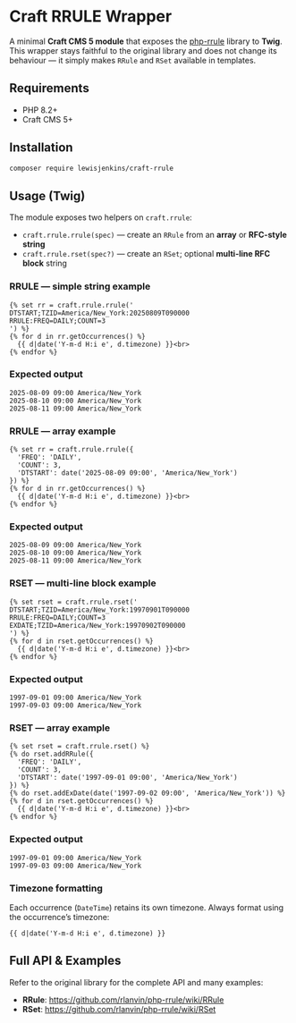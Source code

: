 # Craft RRULE Wrapper

A minimal **Craft CMS 5 module** that exposes the [php-rrule](https://github.com/rlanvin/php-rrule) library to **Twig**. This wrapper stays faithful to the original library and does not change its behaviour — it simply makes `RRule` and `RSet` available in templates.

## Requirements
- PHP 8.2+
- Craft CMS 5+

## Installation

```bash
composer require lewisjenkins/craft-rrule
```

## Usage (Twig)
The module exposes two helpers on `craft.rrule`:

- `craft.rrule.rrule(spec)` — create an `RRule` from an **array** or **RFC-style string**
- `craft.rrule.rset(spec?)` — create an `RSet`; optional **multi-line RFC block** string

### RRULE — simple string example
```twig
{% set rr = craft.rrule.rrule('
DTSTART;TZID=America/New_York:20250809T090000
RRULE:FREQ=DAILY;COUNT=3
') %}
{% for d in rr.getOccurrences() %}
  {{ d|date('Y-m-d H:i e', d.timezone) }}<br>
{% endfor %}
```

### Expected output
```
2025-08-09 09:00 America/New_York
2025-08-10 09:00 America/New_York
2025-08-11 09:00 America/New_York
```

### RRULE — array example
```twig
{% set rr = craft.rrule.rrule({
  'FREQ': 'DAILY',
  'COUNT': 3,
  'DTSTART': date('2025-08-09 09:00', 'America/New_York')
}) %}
{% for d in rr.getOccurrences() %}
  {{ d|date('Y-m-d H:i e', d.timezone) }}<br>
{% endfor %}
```

### Expected output
```
2025-08-09 09:00 America/New_York
2025-08-10 09:00 America/New_York
2025-08-11 09:00 America/New_York
```

### RSET — multi-line block example
```twig
{% set rset = craft.rrule.rset('
DTSTART;TZID=America/New_York:19970901T090000
RRULE:FREQ=DAILY;COUNT=3
EXDATE;TZID=America/New_York:19970902T090000
') %}
{% for d in rset.getOccurrences() %}
  {{ d|date('Y-m-d H:i e', d.timezone) }}<br>
{% endfor %}
```

### Expected output
```
1997-09-01 09:00 America/New_York
1997-09-03 09:00 America/New_York
```

### RSET — array example
```twig
{% set rset = craft.rrule.rset() %}
{% do rset.addRRule({
  'FREQ': 'DAILY',
  'COUNT': 3,
  'DTSTART': date('1997-09-01 09:00', 'America/New_York')
}) %}
{% do rset.addExDate(date('1997-09-02 09:00', 'America/New_York')) %}
{% for d in rset.getOccurrences() %}
  {{ d|date('Y-m-d H:i e', d.timezone) }}<br>
{% endfor %}
```

### Expected output
```
1997-09-01 09:00 America/New_York
1997-09-03 09:00 America/New_York
```

### Timezone formatting
Each occurrence (`DateTime`) retains its own timezone. Always format using the occurrence’s timezone:
```twig
{{ d|date('Y-m-d H:i e', d.timezone) }}
```

## Full API & Examples
Refer to the original library for the complete API and many examples:
- **RRule**: https://github.com/rlanvin/php-rrule/wiki/RRule
- **RSet**: https://github.com/rlanvin/php-rrule/wiki/RSet
